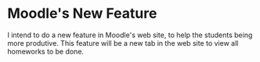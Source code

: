 # Moodle's New Feature
I intend to do a new feature in Moodle's web site, to help the students being more produtive. This feature will be a new tab in the web site to view all homeworks to be done.
